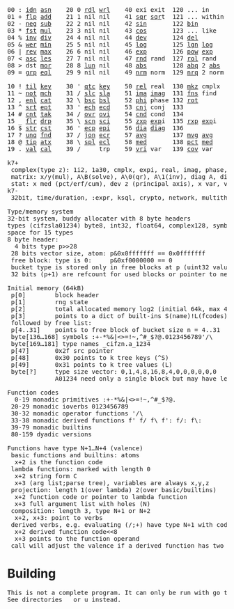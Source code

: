 <pre>00 : <a href="../../blob/master/k.go#L727">idn</a> <a href="../../blob/master/k.go#L3952">asn</a>    20 0 <a href="../../blob/master/k.go#L3601">rdl</a> <a href="../../blob/master/k.go#L3605">wrl</a>    40 exi exit  120 ... in       60 <a href="../../blob/master/k.go#L4249">prm</a>  140
01 + <a href="../../blob/master/k.go#L728">flp</a> <a href="../../blob/master/k.go#L1944">add</a>    21 1 nil nil    41 <a href="../../blob/master/k.go#L1750">sqr</a> <a href="../../blob/master/k.go#L1750">sqr</a>t  121 ... within   61      141
02 - <a href="../../blob/master/k.go#L767">neg</a> <a href="../../blob/master/k.go#L1945">sub</a>    22 2 nil nil    42 <a href="../../blob/master/k.go#L1753">sin</a>       122 <a href="../../blob/master/k.go#L3828">bin</a>          62      142
03 * <a href="../../blob/master/k.go#L770">fst</a> <a href="../../blob/master/k.go#L1946">mul</a>    23 3 nil nil    43 <a href="../../blob/master/k.go#L1756">cos</a>       123 ... like     63      143
04 % <a href="../../blob/master/k.go#L808">inv</a> <a href="../../blob/master/k.go#L1947">div</a>    24 4 nil nil    44 <a href="../../blob/master/k.go#L4846">dev</a>       124 <a href="../../blob/master/k.go#L4216">del</a>          64      144
05 & <a href="../../blob/master/k.go#L811">wer</a> <a href="../../blob/master/k.go#L1948">min</a>    25 5 nil nil    45 <a href="../../blob/master/k.go#L1774">log</a>       125 <a href="../../blob/master/k.go#L1953">lgn</a> <a href="../../blob/master/k.go#L1774">log</a>      65      145
06 | <a href="../../blob/master/k.go#L837">rev</a> <a href="../../blob/master/k.go#L1949">max</a>    26 6 nil nil    46 <a href="../../blob/master/k.go#L1777">exp</a>       126 <a href="../../blob/master/k.go#L1956">pow</a> <a href="../../blob/master/k.go#L1777">exp</a>      66      146
07 < <a href="../../blob/master/k.go#L868">asc</a> <a href="../../blob/master/k.go#L1950">les</a>    27 7 nil nil    47 <a href="../../blob/master/k.go#L4335">rnd</a> rand  127 <a href="../../blob/master/k.go#L4286">rol</a> rand     67      147
08 > dst <a href="../../blob/master/k.go#L1951">mor</a>    28 8 <a href="../../blob/master/k.go#L3611">lun</a> nil    48 <a href="../../blob/master/k.go#L1759">abs</a>       128 <a href="../../blob/master/k.go#L1767">abq</a> 2 <a href="../../blob/master/k.go#L1759">abs</a>    68      148
09 = <a href="../../blob/master/k.go#L886">grp</a> <a href="../../blob/master/k.go#L1952">eql</a>    29 9 nil nil    49 <a href="../../blob/master/k.go#L4423">nrm</a> norm  129 <a href="../../blob/master/k.go#L4424">nrq</a> 2 norm   69      149
                                                                          
10 ! <a href="../../blob/master/k.go#L915">til</a> <a href="../../blob/master/k.go#L1997">key</a>    30 ' <a href="../../blob/master/k.go#L3164">qtc</a> <a href="../../blob/master/k.go#L1997">key</a>    50 <a href="../../blob/master/k.go#L1780">rel</a> real  130 <a href="../../blob/master/k.go#L4769">mkz</a> cmplx    70      150
11 ~ <a href="../../blob/master/k.go#L976">not</a> <a href="../../blob/master/k.go#L2031">mch</a>    31 / <a href="../../blob/master/k.go#L3165">slc</a> <a href="../../blob/master/k.go#L3162">sla</a>    51 <a href="../../blob/master/k.go#L1781">ima</a> <a href="../../blob/master/k.go#L1781">ima</a>g  131 <a href="../../blob/master/k.go#L2521">fns</a> find     71      151
12 , <a href="../../blob/master/k.go#L995">enl</a> <a href="../../blob/master/k.go#L2076">cat</a>    32 \ <a href="../../blob/master/k.go#L3166">bsc</a> <a href="../../blob/master/k.go#L3163">bsl</a>    52 <a href="../../blob/master/k.go#L1782">phi</a> phase 132 <a href="../../blob/master/k.go#L2280">rot</a>          72      152
13 ^ <a href="../../blob/master/k.go#L1013">srt</a> <a href="../../blob/master/k.go#L2187">ept</a>    33 ' <a href="../../blob/master/k.go#L3173">ech</a> <a href="../../blob/master/k.go#L3199">ecd</a>    53 <a href="../../blob/master/k.go#L1810">cnj</a> conj  133              73      153
14 # <a href="../../blob/master/k.go#L1014">cnt</a> <a href="../../blob/master/k.go#L2213">tak</a>    34 / <a href="../../blob/master/k.go#L3313">ovr</a> <a href="../../blob/master/k.go#L3451">ovi</a>    54 <a href="../../blob/master/k.go#L4603">cnd</a> cond  134              74      154
15 _ <a href="../../blob/master/k.go#L1022">flr</a> <a href="../../blob/master/k.go#L2281">drp</a>    35 \ <a href="../../blob/master/k.go#L3372">scn</a> <a href="../../blob/master/k.go#L3484">sci</a>    55 <a href="../../blob/master/k.go#L1868">zxp</a> <a href="../../blob/master/k.go#L1777">exp</a>i  135 <a href="../../blob/master/k.go#L1831">rxp</a> <a href="../../blob/master/k.go#L1777">exp</a>i     75      155
16 $ <a href="../../blob/master/k.go#L1031">str</a> <a href="../../blob/master/k.go#L2389">cst</a>    36 ' <a href="../../blob/master/k.go#L3219">ecp</a> <a href="../../blob/master/k.go#L3265">epi</a>    56 <a href="../../blob/master/k.go#L951">dia</a> <a href="../../blob/master/k.go#L951">dia</a>g  136              76      156
17 ? <a href="../../blob/master/k.go#L1097">unq</a> <a href="../../blob/master/k.go#L2484">fnd</a>    37 / <a href="../../blob/master/k.go#L3734">jon</a> <a href="../../blob/master/k.go#L3285">ecr</a>    57 <a href="../../blob/master/k.go#L4941">avg</a>       137 <a href="../../blob/master/k.go#L4972">mvg</a> <a href="../../blob/master/k.go#L4941">avg</a>      77      157
18 @ <a href="../../blob/master/k.go#L1129">tip</a> <a href="../../blob/master/k.go#L2553">atx</a>    38 \ <a href="../../blob/master/k.go#L3701">spl</a> <a href="../../blob/master/k.go#L3299">ecl</a>    58 <a href="../../blob/master/k.go#L5077">med</a>       138 <a href="../../blob/master/k.go#L5089">pct</a> <a href="../../blob/master/k.go#L5077">med</a>      78      158
19 . <a href="../../blob/master/k.go#L1139">val</a> <a href="../../blob/master/k.go#L3016">cal</a>    39 /     trp    59 <a href="../../blob/master/k.go#L4872">vri</a> var   139 <a href="../../blob/master/k.go#L4893">cov</a> var      79      15

k7+
 complex(type z): 1i2, 1a30, cmplx, expi, real, imag, phase, conj, rand 3i(binormal)
 matrix: x/y(mul), A\B(solve), A\0(qr), A\1(inv), diag A, diag v, norm, cond
 stat: x med (pct/erf/cum), dev z (principal axis), x var, var z (cov), x avg (cum/win/exp)
k7-
 32bit, time/duration, :expr, ksql, crypto, network, multithread
 
Type/memory system
32-bit system, buddy allocater with 8 byte headers
types (cifzsla01234) byte8, int32, float64, complex128, symbol64, list32, dict64, funcs
space for 15 types
8 byte header:
  4 bits type p>>28
 28 bits vector size, atom: p&0x0fffffff == 0x0fffffff
 free block: type is 0:     p&0xf0000000 == 0
 bucket type is stored only in free blocks at p (uint32 value)
 32 bits (p+1) are refcount for used blocks or pointer to next free

Initial memory (64kB)
 p[0]        block header
 p[1]        rng state
 p[2]        total allocated memory log2 (initial 64k, max 4G) uint32
 p[3]        points to a dict of built-ins S(name)!L(fcodes)
 followed by free list:
 p[4..31]    points to free block of bucket size n = 4..31
 byte[136…168] symbols :+-*%&|<>=!~,^#_$?@.0123456789'/\
 byte[169…181] type names _cifzn.a_1234
 p[47]       0x2f src pointer
 p[48]       0x30 points to k tree keys (^S)
 p[49]       0x31 points to k tree values (L)
 byte[?]     type size vector: 0,1,4,8,16,8,4,0,0,0,0,0,0
             A01234 need only a single block but may have length>0

Function codes
  0-19 monadic primitives :+-*%&|<>=!~,^#_$?@.
 20-29 monadic ioverbs 0123456789
 30-32 monadic operator functions '/\
 33-38 monadic derived functions f' f/ f\ f': f/: f\:
 39-79 monadic builtins
 80-159 dyadic versions

Functions have type N+1…N+4 (valence)
 basic functions and builtins: atoms
  x+2 is the function code
 lambda functions: marked with length 0
  x+2 string form C
  x+3 (arg list;parse tree), variables are always x,y,z
 projection: length 1(over lambda) 2(over basic/builtins)
  x+2 function code or pointer to lambda function
  x+3 full argument list with holes (N)
 composition: length 3, type N+1 or N+2
  x+2, x+3: point to verbs
 derived verbs, e.g. evaluating (/;+) have type N+1 with code > 256
  x+2 derived function code<<8
  x+3 points to the function operand
 call will adjust the valence if a derived function has two arguments
</pre>

# Building
<pre>
This is not a complete program. It can only be run with go test.
See directories _ or u instead.
</pre>

